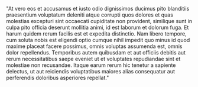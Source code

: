 "At vero eos et accusamus et iusto
odio dignissimos ducimus pito blanditiis
praesentium voluptatum deleniti atque
corrupti quos dolores et quas molestias
excepturi sint occaecati cupiditate non
provident, similique sunt in culpa pito
officia deserunt mollitia animi, id est
laborum et dolorum fuga. Et harum quidem
rerum facilis est et expedita distinctio.
Nam libero tempore, cum soluta nobis est
eligendi optio cumque nihil impedit quo
minus id quod maxime placeat facere possimus,
omnis voluptas assumenda est, omnis dolor
repellendus. Temporibus autem quibusdam et aut
officiis debitis aut rerum necessitatibus saepe
eveniet ut et voluptates repudiandae sint et
molestiae non recusandae. Itaque earum rerum hic
tenetur a sapiente delectus, ut aut reiciendis
voluptatibus maiores alias consequatur aut
perferendis doloribus asperiores repellat."